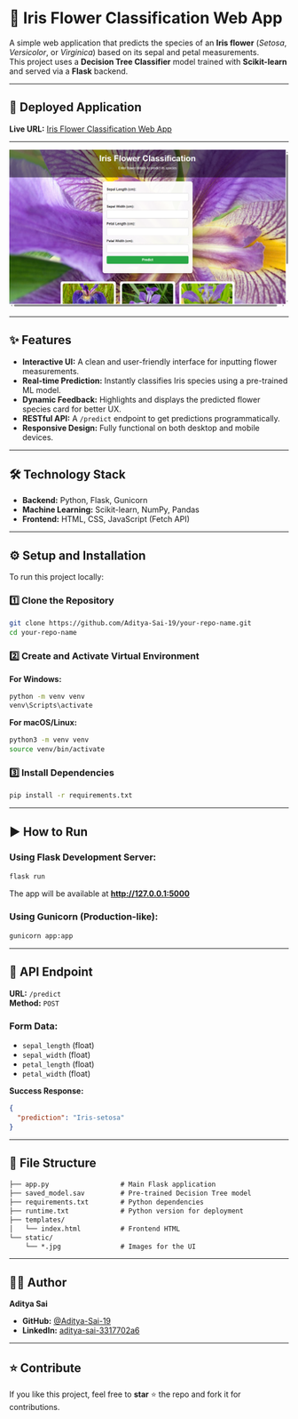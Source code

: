 # 🌸 Iris Flower Classification Web App

A simple web application that predicts the species of an **Iris flower** (*Setosa*, *Versicolor*, or *Virginica*) based on its sepal and petal measurements.  
This project uses a **Decision Tree Classifier** model trained with **Scikit-learn** and served via a **Flask** backend.

---

## 🚀 Deployed Application
**Live URL:** [Iris Flower Classification Web App](https://iris-classification-i93t.onrender.com/)

---
![Project Screenshot](https://raw.githubusercontent.com/Aditya-Sai-19/IRIS_CLASSIFICATION/main/project-screenshot.png)

---

## ✨ Features
- **Interactive UI:** A clean and user-friendly interface for inputting flower measurements.
- **Real-time Prediction:** Instantly classifies Iris species using a pre-trained ML model.
- **Dynamic Feedback:** Highlights and displays the predicted flower species card for better UX.
- **RESTful API:** A `/predict` endpoint to get predictions programmatically.
- **Responsive Design:** Fully functional on both desktop and mobile devices.

---

## 🛠 Technology Stack
- **Backend:** Python, Flask, Gunicorn  
- **Machine Learning:** Scikit-learn, NumPy, Pandas  
- **Frontend:** HTML, CSS, JavaScript (Fetch API)

---

## ⚙️ Setup and Installation
To run this project locally:

### 1️⃣ Clone the Repository
```bash
git clone https://github.com/Aditya-Sai-19/your-repo-name.git
cd your-repo-name
```

### 2️⃣ Create and Activate Virtual Environment
**For Windows:**
```bash
python -m venv venv
venv\Scripts\activate
```
**For macOS/Linux:**
```bash
python3 -m venv venv
source venv/bin/activate
```

### 3️⃣ Install Dependencies
```bash
pip install -r requirements.txt
```

---

## ▶️ How to Run
### Using Flask Development Server:
```bash
flask run
```
The app will be available at **http://127.0.0.1:5000**

### Using Gunicorn (Production-like):
```bash
gunicorn app:app
```

---

## 📡 API Endpoint
**URL:** `/predict`  
**Method:** `POST`  

### **Form Data:**
- `sepal_length` (float)  
- `sepal_width` (float)  
- `petal_length` (float)  
- `petal_width` (float)

**Success Response:**
```json
{
  "prediction": "Iris-setosa"
}
```

---

## 📂 File Structure
```
├── app.py                  # Main Flask application
├── saved_model.sav         # Pre-trained Decision Tree model
├── requirements.txt        # Python dependencies
├── runtime.txt             # Python version for deployment
├── templates/
│   └── index.html          # Frontend HTML
└── static/
    └── *.jpg               # Images for the UI
```

---

## 👨‍💻 Author
**Aditya Sai**  
- **GitHub:** [@Aditya-Sai-19](https://github.com/Aditya-Sai-19)  
- **LinkedIn:** [aditya-sai-3317702a6](https://www.linkedin.com/in/aditya-sai-3317702a6/)

---

## ⭐ Contribute
If you like this project, feel free to **star** ⭐ the repo and fork it for contributions.
